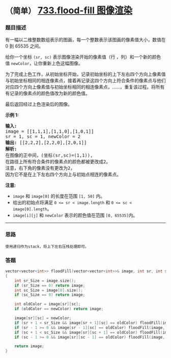 # `（简单）` [733.flood-fill 图像渲染](https://leetcode-cn.com/problems/flood-fill/)

### 题目描述
<p>有一幅以二维整数数组表示的图画，每一个整数表示该图画的像素值大小，数值在 0 到 65535 之间。</p>

<p>给你一个坐标&nbsp;<code>(sr, sc)</code>&nbsp;表示图像渲染开始的像素值（行 ，列）和一个新的颜色值&nbsp;<code>newColor</code>，让你重新上色这幅图像。</p>

<p>为了完成上色工作，从初始坐标开始，记录初始坐标的上下左右四个方向上像素值与初始坐标相同的相连像素点，接着再记录这四个方向上符合条件的像素点与他们对应四个方向上像素值与初始坐标相同的相连像素点，……，重复该过程。将所有有记录的像素点的颜色值改为新的颜色值。</p>

<p>最后返回经过上色渲染后的图像。</p>

<p><strong>示例 1:</strong></p>

<pre><strong>输入:</strong> 
image = [[1,1,1],[1,1,0],[1,0,1]]
sr = 1, sc = 1, newColor = 2
<strong>输出:</strong> [[2,2,2],[2,2,0],[2,0,1]]
<strong>解析:</strong> 
在图像的正中间，(坐标(sr,sc)=(1,1)),
在路径上所有符合条件的像素点的颜色都被更改成2。
注意，右下角的像素没有更改为2，
因为它不是在上下左右四个方向上与初始点相连的像素点。
</pre>

<p><strong>注意:</strong></p>

<ul>
	<li><code>image</code> 和&nbsp;<code>image[0]</code>&nbsp;的长度在范围&nbsp;<code>[1, 50]</code> 内。</li>
	<li>给出的初始点将满足&nbsp;<code>0 &lt;= sr &lt; image.length</code> 和&nbsp;<code>0 &lt;= sc &lt; image[0].length</code>。</li>
	<li><code>image[i][j]</code> 和&nbsp;<code>newColor</code>&nbsp;表示的颜色值在范围&nbsp;<code>[0, 65535]</code>内。</li>
</ul>


---
### 思路
```
使用递归作为stack，将上下左右压栈处理即可。
```

### 答题
``` C++
vector<vector<int>> floodFill(vector<vector<int>>& image, int sr, int sc, int newColor)
{
	int sr_Size = image.size();
	if (sr_Size == 0) return image;
	int sc_Size = image[0].size();
	if (sc_Size == 0) return image;

	int oldColor = image[sr][sc];
	if (oldColor == newColor) return image;

	image[sr][sc] = newColor;
	if (sr + 1 < sr_Size && image[sr + 1][sc] == oldColor) floodFill(image, sr + 1, sc, newColor);
	if (sr - 1 >= 0 && image[sr - 1][sc] == oldColor) floodFill(image, sr - 1, sc, newColor);
	if (sc + 1 < sc_Size && image[sr][sc + 1] == oldColor) floodFill(image, sr, sc + 1, newColor);
	if (sc - 1 >= 0 && image[sr][sc - 1] == oldColor) floodFill(image, sr, sc - 1, newColor);

	return image;
}
```

